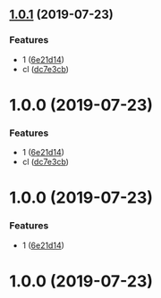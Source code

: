 ## [1.0.1](https://github.com/maoyuyang/test11/compare/6e21d14...v1.0.1) (2019-07-23)


### Features

* 1 ([6e21d14](https://github.com/maoyuyang/test11/commit/6e21d14))
* cl ([dc7e3cb](https://github.com/maoyuyang/test11/commit/dc7e3cb))



# 1.0.0 (2019-07-23)


### Features

* 1 ([6e21d14](https://github.com/maoyuyang/test11/commit/6e21d14))
* cl ([dc7e3cb](https://github.com/maoyuyang/test11/commit/dc7e3cb))



# 1.0.0 (2019-07-23)


### Features

* 1 ([6e21d14](https://github.com/maoyuyang/test11/commit/6e21d14))



# 1.0.0 (2019-07-23)



